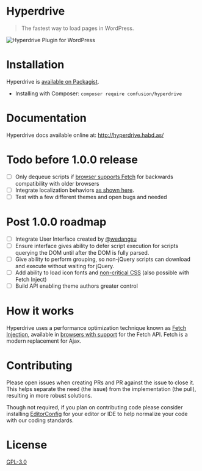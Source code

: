 # Hyperdrive

> The fastest way to load pages in WordPress.

![Hyperdrive Plugin for WordPress](https://github.com/comfusion/hyperdrive/blob/master/logo.png)

# Installation

Hyperdrive is [available on Packagist](https://packagist.org/packages/comfusion/hyperdrive).

- Installing with Composer: `composer require comfusion/hyperdrive`

# Documentation

Hyperdrive docs available online at:
http://hyperdrive.habd.as/

# Todo before 1.0.0 release

- [ ] Only dequeue scripts if [browser supports Fetch](http://caniuse.com/#search=fetch) for backwards compatibility with older browsers
- [ ] Integrate localization behaviors [as shown here](https://gist.github.com/jhabdas/64e8380010e43a526fb9c9ee511fad17#file-functions-php-L507).
- [ ] Test with a few different themes and open bugs and needed

# Post 1.0.0 roadmap

- [ ] Integrate User Interface created by [@wedangsu](https://github.com/wedangsusu)
- [ ] Ensure interface gives ability to defer script execution for scripts querying the DOM until after the DOM is fully parsed.
- [ ] Give ability to perform grouping, so non-jQuery scripts can download and execute without waiting for jQuery.
- [ ] Add ability to load icon fonts and [non-critical CSS](https://gist.github.com/scottjehl/87176715419617ae6994) (also possible with Fetch Inject)
- [ ] Build API enabling theme authors greater control

# How it works

Hyperdrive uses a performance optimization technique known as [Fetch Injection](https://hackcabin.com/post/managing-async-dependencies-javascript/), available in [browsers with support](http://caniuse.com/#search=fetch) for the Fetch API. Fetch is a modern replacement for Ajax.

# Contributing

Please open issues when creating PRs and PR against the issue to close it. This helps separate the need (the issue) from the implementation (the pull), resulting in more robust solutions.

Though not required, if you plan on contributing code please consider installing [EditorConfig](http://editorconfig.org/) for your editor or IDE to help normalize your code with our coding standards.

# License

[GPL-3.0](https://opensource.org/licenses/GPL-3.0)
